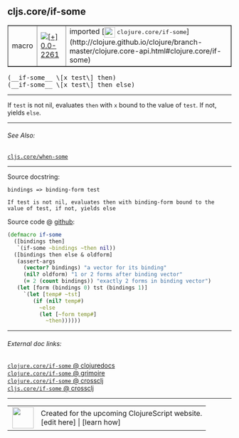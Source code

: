 ## cljs.core/if-some



 <table border="1">
<tr>
<td>macro</td>
<td><a href="https://github.com/cljsinfo/cljs-api-docs/tree/0.0-2261"><img valign="middle" alt="[+] 0.0-2261" title="Added in 0.0-2261" src="https://img.shields.io/badge/+-0.0--2261-lightgrey.svg"></a> </td>
<td>
imported [<img height="24px" valign="middle" src="http://i.imgur.com/1GjPKvB.png"> <samp>clojure.core/if-some</samp>](http://clojure.github.io/clojure/branch-master/clojure.core-api.html#clojure.core/if-some)
</td>
</tr>
</table>


 <samp>
(__if-some__ \[x test\] then)<br>
</samp>
 <samp>
(__if-some__ \[x test\] then else)<br>
</samp>

---

If `test` is not nil, evaluates `then` with `x` bound to the value of `test`. If
not, yields `else`.

---


###### See Also:

[`cljs.core/when-some`](cljs.core_when-some.md)<br>

---


Source docstring:

```
bindings => binding-form test

If test is not nil, evaluates then with binding-form bound to the
value of test, if not, yields else
```


Source code @ [github](https://github.com/clojure/clojure/blob/clojure-1.7.0-alpha6/src/clj/clojure/core.clj#L1760-L1778):

```clj
(defmacro if-some
  ([bindings then]
   `(if-some ~bindings ~then nil))
  ([bindings then else & oldform]
   (assert-args
     (vector? bindings) "a vector for its binding"
     (nil? oldform) "1 or 2 forms after binding vector"
     (= 2 (count bindings)) "exactly 2 forms in binding vector")
   (let [form (bindings 0) tst (bindings 1)]
     `(let [temp# ~tst]
        (if (nil? temp#)
          ~else
          (let [~form temp#]
            ~then))))))
```

<!--
Repo - tag - source tree - lines:

 <pre>
clojure @ clojure-1.7.0-alpha6
└── src
    └── clj
        └── clojure
            └── <ins>[core.clj:1760-1778](https://github.com/clojure/clojure/blob/clojure-1.7.0-alpha6/src/clj/clojure/core.clj#L1760-L1778)</ins>
</pre>

-->

---



###### External doc links:

[`clojure.core/if-some` @ clojuredocs](http://clojuredocs.org/clojure.core/if-some)<br>
[`clojure.core/if-some` @ grimoire](http://conj.io/store/v1/org.clojure/clojure/1.7.0-beta3/clj/clojure.core/if-some/)<br>
[`clojure.core/if-some` @ crossclj](http://crossclj.info/fun/clojure.core/if-some.html)<br>
[`cljs.core/if-some` @ crossclj](http://crossclj.info/fun/cljs.core/if-some.html)<br>

---

 <table>
<tr><td>
<img valign="middle" align="right" width="48px" src="http://i.imgur.com/Hi20huC.png">
</td><td>
Created for the upcoming ClojureScript website.<br>
[edit here] | [learn how]
</td></tr></table>

[edit here]:https://github.com/cljsinfo/cljs-api-docs/blob/master/cljsdoc/cljs.core_if-some.cljsdoc
[learn how]:https://github.com/cljsinfo/cljs-api-docs/wiki/cljsdoc-files

<!--

This information was too distracting to show to readers, but I'll leave it
commented here since it is helpful to:

- pretty-print the data used to generate this document
- and show how to retrieve that data



The API data for this symbol:

```clj
{:description "If `test` is not nil, evaluates `then` with `x` bound to the value of `test`. If\nnot, yields `else`.",
 :ns "cljs.core",
 :name "if-some",
 :signature ["[[x test] then]" "[[x test] then else]"],
 :history [["+" "0.0-2261"]],
 :type "macro",
 :related ["cljs.core/when-some"],
 :full-name-encode "cljs.core_if-some",
 :source {:code "(defmacro if-some\n  ([bindings then]\n   `(if-some ~bindings ~then nil))\n  ([bindings then else & oldform]\n   (assert-args\n     (vector? bindings) \"a vector for its binding\"\n     (nil? oldform) \"1 or 2 forms after binding vector\"\n     (= 2 (count bindings)) \"exactly 2 forms in binding vector\")\n   (let [form (bindings 0) tst (bindings 1)]\n     `(let [temp# ~tst]\n        (if (nil? temp#)\n          ~else\n          (let [~form temp#]\n            ~then))))))",
          :title "Source code",
          :repo "clojure",
          :tag "clojure-1.7.0-alpha6",
          :filename "src/clj/clojure/core.clj",
          :lines [1760 1778]},
 :full-name "cljs.core/if-some",
 :clj-symbol "clojure.core/if-some",
 :docstring "bindings => binding-form test\n\nIf test is not nil, evaluates then with binding-form bound to the\nvalue of test, if not, yields else"}

```

Retrieve the API data for this symbol:

```clj
;; from Clojure REPL
(require '[clojure.edn :as edn])
(-> (slurp "https://raw.githubusercontent.com/cljsinfo/cljs-api-docs/catalog/cljs-api.edn")
    (edn/read-string)
    (get-in [:symbols "cljs.core/if-some"]))
```

-->
